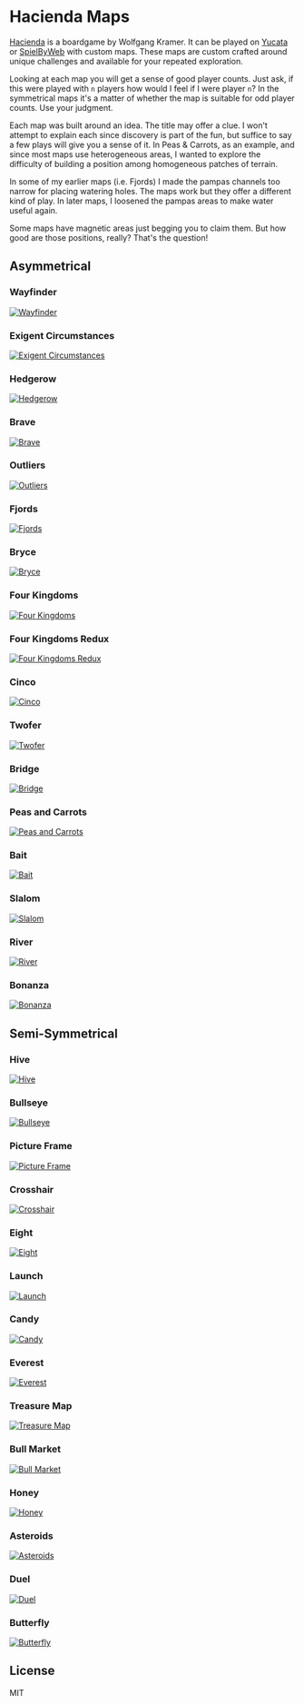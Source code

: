 # Hacienda Maps
[Hacienda](https://boardgamegeek.com/boardgame/19100/hacienda) is a boardgame by Wolfgang Kramer.  It can be played on [Yucata](https://www.yucata.de/en) or [SpielByWeb](http://www.spielbyweb.com) with custom maps.  These maps are custom crafted around unique challenges and available for your repeated exploration.

Looking at each map you will get a sense of good player counts.  Just ask, if this were played with `n` players how would I feel if I were player `n`?  In the symmetrical maps it's a matter of whether the map is suitable for odd player counts.  Use your judgment.

Each map was built around an idea.  The title may offer a clue.  I won't attempt to explain each since discovery is part of the fun, but suffice to say a few plays will give you a sense of it.  In Peas & Carrots, as an example, and since most maps use heterogeneous areas, I wanted to explore the difficulty of building a position among homogeneous patches of terrain.

In some of my earlier maps (i.e. Fjords) I made the pampas channels too narrow for placing watering holes.  The maps work but they offer a different kind of play.  In later maps, I loosened the pampas areas to make water useful again.

Some maps have magnetic areas just begging you to claim them.  But how good are those positions, really?  That's the question!

## Asymmetrical
### Wayfinder
[![Wayfinder](images/wayfinder.png)](Wayfinder.haz)

### Exigent Circumstances
[![Exigent Circumstances](images/exigent-circumstances.png)](ExigentCircumstances.haz)

### Hedgerow
[![Hedgerow](images/hedgerow.png)](Hedgerow.haz)

### Brave
[![Brave](images/brave.png)](Brave.haz)

### Outliers
[![Outliers](images/outliers.png)](Outliers.haz)

### Fjords
[![Fjords](images/fjords.png)](Fjords.haz)

### Bryce
[![Bryce](images/bryce.png)](Bryce.haz)

### Four Kingdoms
[![Four Kingdoms](images/four-kingdoms.png)](FourKingdoms.haz)

### Four Kingdoms Redux
[![Four Kingdoms Redux](images/four-kingdoms-redux.png)](FourKingdomsRedux.haz)

### Cinco
[![Cinco](images/cinco.png)](Cinco.haz)

### Twofer
[![Twofer](images/twofer.png)](Twofer.haz)

### Bridge
[![Bridge](images/bridge.png)](Bridge.haz)

### Peas and Carrots
[![Peas and Carrots](images/peas-and-carrots.png)](PeasAndCarrots.haz)

### Bait
[![Bait](images/bait.png)](Bait.haz)

### Slalom
[![Slalom](images/slalom.png)](Slalom.haz)

### River
[![River](images/river.png)](River.haz)

### Bonanza
[![Bonanza](images/bonanza.png)](Bonanza.haz)

## Semi-Symmetrical
### Hive
[![Hive](images/hive.png)](Hive.haz)

### Bullseye
[![Bullseye](images/bullseye.png)](Bullseye.haz)

### Picture Frame
[![Picture Frame](images/picture-frame.png)](PictureFrame.haz)

### Crosshair
[![Crosshair](images/crosshair.png)](Crosshair.haz)

### Eight
[![Eight](images/eight.png)](Eight.haz)

### Launch
[![Launch](images/launch.png)](Launch.haz)

### Candy
[![Candy](images/candy.png)](Candy.haz)

### Everest
[![Everest](images/everest.png)](Everest.haz)

### Treasure Map
[![Treasure Map](images/treasure-map.png)](TreasureMap.haz)

### Bull Market
[![Bull Market](images/bull-market.png)](BullMarket.haz)

### Honey
[![Honey](images/honey.png)](Honey.haz)

### Asteroids
[![Asteroids](images/asteroids.png)](Asteroids.haz)

### Duel
[![Duel](images/duel.png)](Duel.haz)

### Butterfly
[![Butterfly](images/butterfly.png)](Butterfly.haz)

## License
MIT
